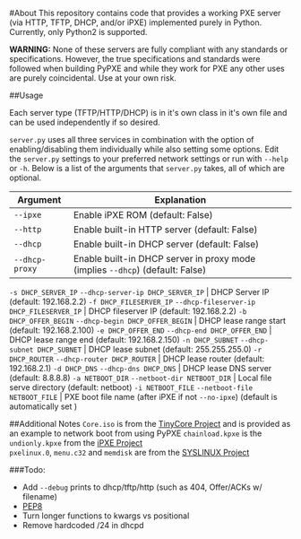 #About
This repository contains code that provides a working PXE server (via HTTP, TFTP, DHCP, and/or iPXE) implemented purely in Python. Currently, only Python2 is supported.

**WARNING:** None of these servers are fully compliant with any standards or specifications. However, the true specifications and standards were followed when building PyPXE and while they work for PXE any other uses are purely coincidental. Use at your own risk.

##Usage

Each server type (TFTP/HTTP/DHCP) is in it's own class in it's own file and can be used independently if so desired.

```server.py``` uses all three services in combination with the option of enabling/disabling them individually while also setting some options. Edit the ```server.py``` settings to your preferred network settings or run with ```--help``` or ```-h```. Below is a list of the arguments that ```server.py``` takes, all of which are optional.

Argument | Explanation
--- | ---
```--ipxe``` | Enable iPXE ROM (default: False)
```--http``` | Enable built-in HTTP server (default: False) 
```--dhcp``` | Enable built-in DHCP server (default: False)
```--dhcp-proxy``` | Enable built-in DHCP server in proxy mode (implies ```--dhcp```) (default: False)
```-s DHCP_SERVER_IP```
```--dhcp-server-ip DHCP_SERVER_IP``` | DHCP Server IP (default: 192.168.2.2) 
```-f DHCP_FILESERVER_IP```
```--dhcp-fileserver-ip DHCP_FILESERVER_IP``` | DHCP fileserver IP (default: 192.168.2.2)
```-b DHCP_OFFER_BEGIN```
```--dhcp-begin DHCP_OFFER_BEGIN``` | DHCP lease range start (default: 192.168.2.100)
```-e DHCP_OFFER_END```
```--dhcp-end DHCP_OFFER_END``` | DHCP lease range end (default: 192.168.2.150)
```-n DHCP_SUBNET```
```--dhcp-subnet DHCP_SUBNET``` | DHCP lease subnet (default: 255.255.255.0)
```-r DHCP_ROUTER```
```--dhcp-router DHCP_ROUTER``` | DHCP lease router (default: 192.168.2.1)
```-d DHCP_DNS```
```--dhcp-dns DHCP_DNS``` | DHCP lease DNS server (default: 8.8.8.8)
```-a NETBOOT_DIR```
```--netboot-dir NETBOOT_DIR``` | Local file serve directory (default: netboot)
```-i NETBOOT_FILE```
```--netboot-file NETBOOT_FILE``` | PXE boot file name (after iPXE if not ```--no-ipxe```) (default is automatically set )

##Additional Notes
```Core.iso``` is from the [TinyCore Project](http://distro.ibiblio.org/tinycorelinux/) and is provided as an example to network boot from using PyPXE
```chainload.kpxe``` is the ```undionly.kpxe``` from the [iPXE Project](http://ipxe.org/)  
```pxelinux.0```, ```menu.c32``` and ```memdisk``` are from the [SYSLINUX Project](http://www.syslinux.org/)  

###Todo:
- Add ```--debug``` prints to dhcp/tftp/http (such as 404, Offer/ACKs w/ filename)
- [PEP8](http://legacy.python.org/dev/peps/pep-0008/)
- Turn longer functions to kwargs vs positional
- Remove hardcoded /24 in dhcpd
